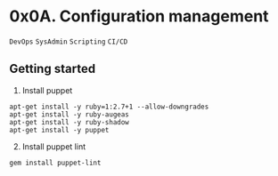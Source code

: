# 0x0A. Configuration management
``DevOps`` ``SysAdmin`` ``Scripting`` ``CI/CD``

## Getting started
1. Install puppet
```
apt-get install -y ruby=1:2.7+1 --allow-downgrades
apt-get install -y ruby-augeas
apt-get install -y ruby-shadow
apt-get install -y puppet
```
2. Install puppet lint
```
gem install puppet-lint
```
